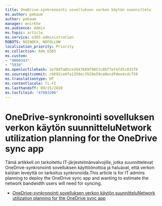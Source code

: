 ```yaml
---
title: OneDrive-synkronointi sovelluksen verkon käytön suunnittelu
ms.author: pebaum
author: pebaum
manager: mnirkhe
ms.audience: Admin
ms.topic: article
ms.service: o365-administration
ROBOTS: NOINDEX, NOFOLLOW
localization_priority: Priority
ms.collection: Adm_O365
ms.custom:
- "9000343"
- "5838"
ms.openlocfilehash: 2e70dfa85ce2647689f9057c8bf7ef4fd5c031f6
ms.sourcegitcommit: c6692ce0fa1358ec3529e59ca0ecdfdea4cdc759
ms.translationtype: HT
ms.contentlocale: fi-FI
ms.lasthandoff: 09/15/2020
ms.locfileid: "47803206"
---
```

# <a name="network-utilization-planning-for-the-onedrive-sync-app"></a><span data-ttu-id="16528-102">OneDrive-synkronointi sovelluksen verkon käytön suunnittelu</span><span class="sxs-lookup"><span data-stu-id="16528-102">Network utilization planning for the OneDrive sync app</span></span>

<span data-ttu-id="16528-103">Tämä artikkeli on tarkoitettu IT-järjestelmänvalvojille, jotka suunnittelevat OneDrive-synkronointi sovelluksen käyttöönottoa ja haluavat, että verkon kaistan leveyttä on tarkoitus synkronoida.</span><span class="sxs-lookup"><span data-stu-id="16528-103">This article is for IT admins planning to deploy the OneDrive sync app and wanting to estimate the network bandwidth users will need for syncing.</span></span>  

- [<span data-ttu-id="16528-104">OneDrive-synkronointi sovelluksen verkon käytön suunnittelu</span><span class="sxs-lookup"><span data-stu-id="16528-104">Network utilization planning for the OneDrive sync app</span></span>](https://docs.microsoft.com/onedrive/network-utilization-planning)
